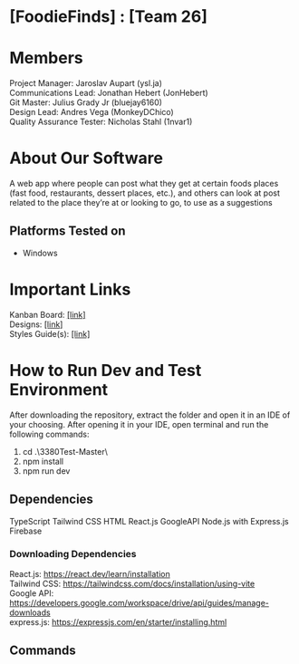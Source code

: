 # [FoodieFinds] : [Team 26]
# Members
Project Manager: Jaroslav Aupart (ysl.ja)\
Communications Lead: Jonathan Hebert (JonHebert)\
Git Master: Julius Grady Jr (bluejay6160)\
Design Lead: Andres Vega (MonkeyDChico)\
Quality Assurance Tester: Nicholas Stahl (1nvar1)

# About Our Software

A web app where people can post what they get at certain foods places (fast food, restaurants, dessert places, etc.), and others can look at post related to the place they’re at or looking to go, to use as a suggestions 
## Platforms Tested on
- Windows
# Important Links
Kanban Board: [[link]](https://goonplus.atlassian.net/jira/software/projects/WEB/boards/1?assignee=unassigned%2C712020%3A7103b0c3-a2b3-4796-9bd8-d9c42a5a8677%2C712020%3A054998ab-77c7-4f06-81e1-645235885925%2C712020%3A2aba1133-1f8f-4bb1-95f6-a8eee72d2fb1%2C712020%3Ac5baf555-ad32-4a57-b0a6-af088fde18c5%2C712020%3A0982c513-21a1-4415-a114-a3e0a1b5fd9e&atlOrigin=eyJwIjoiaiIsImkiOiJjNmNmYzUwOGU1NzQ0ZTE3OWE3MTk5YWMyMTcwODZiNiJ9&cloudId=dddcd024-c7e0-42cd-bb29-30cf14e99065)\
Designs: [[link]](https://share.balsamiq.com/c/bK1gjTXJcbhmMn5oGNaYGe.jpg) \
Styles Guide(s): [[link]](https://code-style-guide.tiiny.site/?mode=suggestions)

# How to Run Dev and Test Environment
After downloading the repository, extract the folder and open it in an IDE of your choosing. After opening it in your IDE, open terminal and run the following commands:
1. cd .\3380Test-Master\
2. npm install
3. npm run dev

## Dependencies
TypeScript
Tailwind CSS
HTML
React.js
GoogleAPI
Node.js with Express.js 
Firebase

### Downloading Dependencies
React.js: https://react.dev/learn/installation \
Tailwind CSS: https://tailwindcss.com/docs/installation/using-vite \
Google API: https://developers.google.com/workspace/drive/api/guides/manage-downloads \
express.js: https://expressjs.com/en/starter/installing.html

## Commands


```sh

